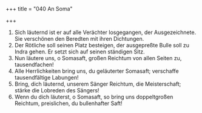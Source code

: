 +++
title = "040 An Soma"

+++


1.	Sich läuternd ist er auf alle Verächter losgegangen, der Ausgezeichnete. Sie verschönen den Beredten mit ihren Dichtungen.
2.	Der Rötliche soll seinen Platz besteigen, der ausgepreßte Bulle soll zu Indra gehen. Er setzt sich auf seinen ständigen Sitz.
3.	Nun läutere uns, o Somasaft, großen Reichtum von allen Seiten zu, tausendfachen!
4.	Alle Herrlichkeiten bring uns, du geläuterter Somasaft; verschaffe tausendfältige Labungen!
5.	Bring, dich läuternd, unserem Sänger Reichtum, die Meisterschaft; stärke die Lobreden des Sängers!
6.	Wenn du dich läuterst, o Somasaft, so bring uns doppeltgroßen Reichtum, preislichen, du bullenhafter Saft!


